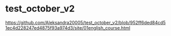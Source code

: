 # test_october_v2

https://github.com/Aleksandra20005/test_october_v2/blob/952ff6ded84cd51ec4d228247ed4875f93a974d3/site/01english_course.html
